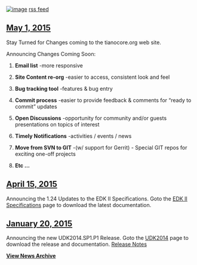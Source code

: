[![image](http://www.tianocore.org/images/feed-icon-28x28.png)](feed.xml) [rss feed](feed.xml)

## [May 1, 2015](https://github.com/tianocore/tianocore.github.io/wiki/Site-Changes-Under-Construction)

Stay Turned for Changes coming to the tianocore.org web site.

Announcing Changes Coming Soon:

1.  **Email list** -more responsive

2.  **Site Content re-org** -easier to access, consistent look and feel

3.  **Bug tracking tool** -features & bug entry

4.  **Commit process** -easier to provide feedback & comments for “ready to commit” updates

5.  **Open Discussions** -opportunity for community and/or guests presentations on topics of interest

6.  **Timely Notifications** -activities / events / news

7.  **Move from SVN to GIT** -(w/ support for Gerrit) - Special GIT repos for exciting one-off projects

8.  **Etc …**

## [April 15, 2015](https://github.com/tianocore/tianocore.github.io/wiki/EDK-II-Specifications-updates-V1.24)

Announcing the 1.24 Updates to the EDK II Specifications. Goto the [EDK II Specifications](https://github.com/tianocore/tianocore.github.io/wiki/EDK-II-Specifications "EDK-II-Specifications") page to download the latest documentation.

## [January 20, 2015](https://github.com/tianocore/tianocore.github.io/wiki/UDK2014.SP1.P1-Release)

Announcing the new UDK2014.SP1.P1 Release. Goto the [UDK2014](http://www.tianocore.org/udk2014/ "UEFI Development Kit 2014") page to download the release and documentation. [Release Notes](http://sourceforge.net/projects/edk2/files/UDK2014_Releases/UDK2014.SP1.P1/UDK2014.SP1.P1-ReleaseNotes-MyWorkSpace.txt/download)

**[View News Archive](https://github.com/tianocore/tianocore.github.io/wiki/News-Archive)**